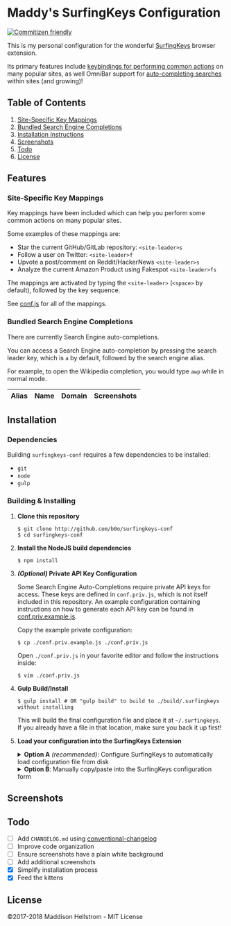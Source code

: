 <!--{{DISCLAIMER}}-->
Maddy's SurfingKeys Configuration
=================================

[![Commitizen friendly](https://img.shields.io/badge/commitizen-friendly-brightgreen.svg)](http://commitizen.github.io/cz-cli/)

<!-- TODO: Determine minimum SK version -->
<!-- #### Note: This configuration currently only supports SurfingKeys 0.9.14 and below. -->

This is my personal configuration for the wonderful [SurfingKeys](https://github.com/brookhong/Surfingkeys) browser extension.

Its primary features include [keybindings for performing common actions](#site-specific-key-mappings) on many popular
sites, as well OmniBar support for [auto-completing searches](#bundled-search-engine-completions) within <!--{{COMPL_COUNT}}--> sites (and growing)!

Table of Contents
-----------------

1. [Site-Specific Key Mappings](#site-specific-key-mappings)
2. [Bundled Search Engine Completions](#bundled-search-engine-completions)
3. [Installation Instructions](#installation)
4. [Screenshots](#screenshots)
5. [Todo](#todo)
6. [License](#license)

Features
--------

### Site-Specific Key Mappings

Key mappings have been included which can help you perform some common actions
on many popular sites.

Some examples of these mappings are:
- Star the current GitHub/GitLab repository: `<site-leader>s`
- Follow a user on Twitter: `<site-leader>f`
- Upvote a post/comment on Reddit/HackerNews `<site-leader>s`
- Analyze the current Amazon Product using Fakespot `<site-leader>fs`

The mappings are activated by typing the `<site-leader>` (`<space>` by default),
followed by the key sequence.

See [conf.js](./conf.js) for all of the mappings.

<!--TODO: Autogenerate list of site mappings-->

### Bundled Search Engine Completions

There are currently <!--{{COMPL_COUNT}}--> Search Engine auto-completions.

You can access a Search Engine auto-completion by pressing the search leader key, which is `a` by default, followed by the search engine alias.

For example, to open the Wikipedia completion, you would type `awp` while in normal mode.

| Alias | Name | Domain | Screenshots |
| ---- | ------ | ----- | ----- |
<!--{{COMPL_TABLE}}-->

Installation
------------

### Dependencies

Building `surfingkeys-conf` requires a few dependencies to be installed:

- `git`
- `node`
- `gulp`

### Building & Installing

1. __Clone this repository__
	```shell
	$ git clone http://github.com/b0o/surfingkeys-conf
	$ cd surfingkeys-conf
	```

2. __Install the NodeJS build dependencies__
	```shell
	$ npm install
	```

3. __*(Optional)* Private API Key Configuration__

	Some Search Engine Auto-Completions require private API keys for access. These
	keys are defined in `conf.priv.js`, which is not itself included in this repository.
	An example configuration containing instructions on how to generate each API key
	can be found in [conf.priv.example.js](./conf.priv.example.js).

	Copy the example private configuration:

	```shell
	$ cp ./conf.priv.example.js ./conf.priv.js
	```

	Open `./conf.priv.js` in your favorite editor and follow the instructions inside:

	```shell
	$ vim ./conf.priv.js
	```

4. __Gulp Build/Install__
	```shell
	$ gulp install # OR "gulp build" to build to ./build/.surfingkeys without installing
	```

	This will build the final configuration file and place it at `~/.surfingkeys`.
	If you already have a file in that location, make sure you back it up first!

5. __Load your configuration into the SurfingKeys Extension__

	<details>
	<summary><strong>Option A</strong> <em>(recommended)</em>: Configure SurfingKeys to automatically load configuration file from disk</summary>
	- __I.__ Visit [`chrome://extensions/`](chrome://extensions/) and enable `Allow access to file URLs` for the Surfingkeys extension
	- __II.__ Open the SurfingKeys [configuration page](chrome-extension://mffcegbjcdejldmihkogmcnkgbbhioid/pages/options.html)
	- __III.__ Set the `Load settings from` option to point to the configuration file.

		_Note: you must specify the full, absolute path; environment variables like `$HOME` or the tilde `~` won't work_:

		- __Linux__: `file:///home/{USERNAME}/.surfingkeys` (replace `{USERNAME}` with your username) 
		- __macOS__: `file:///Users/{USERNAME}/.surfingkeys` (replace `{USERNAME}` with your username) 
		- __Windows__: `file://%Homedrive%%Homepath%/.surfingkeys` (This is a guess, please correct me if I'm wrong)
	- __IV.__ Hack Away! If you ever make a change to any of your configuration files in the future, simply run `gulp install` again and your new configuration will automatically be loaded by SurfingKeys.
	</details>

	<details>
	<summary><strong>Option B</strong>: Manually copy/paste into the SurfingKeys configuration form</summary>
	- __I.__ Copy the contents of `./build/.surfingkeys` (or `$HOME/.surfingkeys` if you ran `gulp install`)
	- __II.__ Open the SurfingKeys [configuration page](chrome-extension://mffcegbjcdejldmihkogmcnkgbbhioid/pages/options.html)
	- __III.__ Paste into the text box, then press `save`
	- __IV.__ Repeat steps 4 & 5 after any changes you make to any of your configuration files.
	</details>

Screenshots
-----------
<!--{{SCREENSHOTS}}-->

Todo
----

- [ ] Add `CHANGELOG.md` using [conventional-changelog](https://github.com/conventional-changelog/conventional-changelog)
- [ ] Improve code organization
- [ ] Ensure screenshots have a plain white background
- [ ] Add additional screenshots
- [x] Simplify installation process
- [x] Feed the kittens

License
-------
&copy;2017-2018 Maddison Hellstrom - MIT License
